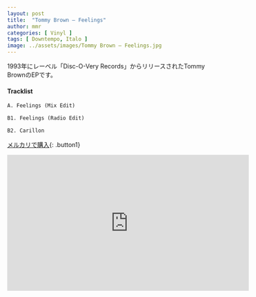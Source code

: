```yaml
---
layout: post
title:  "Tommy Brown – Feelings"
author: mmr
categories: [ Vinyl ]
tags: [ Downtempo, Italo ]
image: ../assets/images/Tommy Brown – Feelings.jpg
---
```


1993年にレーベル「Disc-O-Very Records」からリリースされたTommy BrownのEPです。

#### Tracklist
```md
A. Feelings (Mix Edit)

B1. Feelings (Radio Edit)

B2. Carillon
```

[メルカリで購入](https://jp.mercari.com/item/m69743649538?afid=6142608987){: .button1}

<iframe width="560" height="315" src="https://www.youtube.com/embed/q3m_c59ddTE?si=UIL3E_2dltliUTGU" title="YouTube video player" frameborder="0" allow="accelerometer; autoplay; clipboard-write; encrypted-media; gyroscope; picture-in-picture; web-share" referrerpolicy="strict-origin-when-cross-origin" allowfullscreen></iframe>